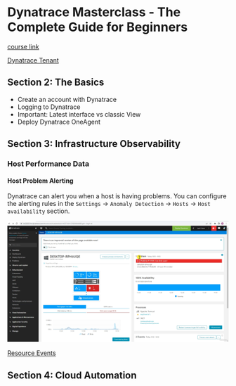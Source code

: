 # Dynatrace Masterclass - The Complete Guide for Beginners

[course link](https://www.udemy.com/course/dynatrace-learning-tutorial)

[Dynatrace Tenant](https://asw86539.live.dynatrace.com/ui/dashboards?gtf=-2h&gf=all)

## Section 2: The Basics

- Create an account with Dynatrace
- Logging to Dynatrace
- Important: Latest interface vs classic View
- Deploy Dynatrace OneAgent

## Section 3: Infrastructure Observability

### Host Performance Data

#### Host Problem Alerting

Dynatrace can alert you when a host is having problems. You can configure the alerting rules in the `Settings` -> `Anomaly Detection` -> `Hosts` -> `Host availability` section.

![Host Problems](./images/host-errors.png)

[Resource Events](https://docs.dynatrace.com/docs/platform/davis-ai/basics/events/event-types/resource-events)

## Section 4: Cloud Automation

